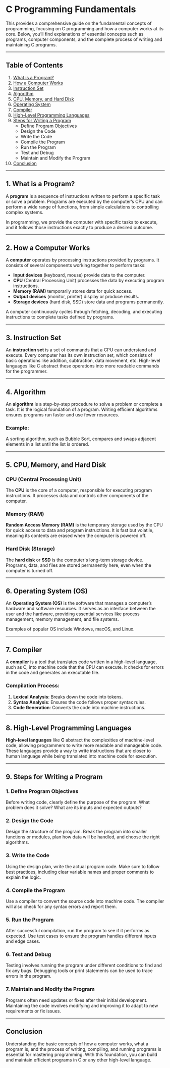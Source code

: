 # C Programming Fundamentals

This provides a comprehensive guide on the fundamental concepts of programming, focusing on C programming and how a computer works at its core. Below, you’ll find explanations of essential concepts such as programs, computer components, and the complete process of writing and maintaining C programs.

---

## Table of Contents
1. [What is a Program?](#what-is-a-program)
2. [How a Computer Works](#how-a-computer-works)
3. [Instruction Set](#instruction-set)
4. [Algorithm](#algorithm)
5. [CPU, Memory, and Hard Disk](#cpu-memory-and-hard-disk)
6. [Operating System](#operating-system)
7. [Compiler](#compiler)
8. [High-Level Programming Languages](#high-level-programming-languages)
9. [Steps for Writing a Program](#steps-for-writing-a-program)
    - Define Program Objectives
    - Design the Code
    - Write the Code
    - Compile the Program
    - Run the Program
    - Test and Debug
    - Maintain and Modify the Program
10. [Conclusion](#conclusion)

---

## 1. What is a Program?

A **program** is a sequence of instructions written to perform a specific task or solve a problem. Programs are executed by the computer’s CPU and can perform a wide range of functions, from simple calculations to controlling complex systems.

In programming, we provide the computer with specific tasks to execute, and it follows those instructions exactly to produce a desired outcome.

---

## 2. How a Computer Works

A **computer** operates by processing instructions provided by programs. It consists of several components working together to perform tasks:
- **Input devices** (keyboard, mouse) provide data to the computer.
- **CPU** (Central Processing Unit) processes the data by executing program instructions.
- **Memory (RAM)** temporarily stores data for quick access.
- **Output devices** (monitor, printer) display or produce results.
- **Storage devices** (hard disk, SSD) store data and programs permanently.

A computer continuously cycles through fetching, decoding, and executing instructions to complete tasks defined by programs.

---

## 3. Instruction Set

An **instruction set** is a set of commands that a CPU can understand and execute. Every computer has its own instruction set, which consists of basic operations like addition, subtraction, data movement, etc. High-level languages like C abstract these operations into more readable commands for the programmer.

---

## 4. Algorithm

An **algorithm** is a step-by-step procedure to solve a problem or complete a task. It is the logical foundation of a program. Writing efficient algorithms ensures programs run faster and use fewer resources.

### Example:
A sorting algorithm, such as Bubble Sort, compares and swaps adjacent elements in a list until the list is ordered.

---

## 5. CPU, Memory, and Hard Disk

### **CPU (Central Processing Unit)**
The **CPU** is the core of a computer, responsible for executing program instructions. It processes data and controls other components of the computer.

### **Memory (RAM)**
**Random Access Memory (RAM)** is the temporary storage used by the CPU for quick access to data and program instructions. It is fast but volatile, meaning its contents are erased when the computer is powered off.

### **Hard Disk (Storage)**
The **hard disk** or **SSD** is the computer's long-term storage device. Programs, data, and files are stored permanently here, even when the computer is turned off.

---

## 6. Operating System (OS)

An **Operating System (OS)** is the software that manages a computer’s hardware and software resources. It serves as an interface between the user and the hardware, providing essential services like process management, memory management, and file systems.

Examples of popular OS include Windows, macOS, and Linux.

---

## 7. Compiler

A **compiler** is a tool that translates code written in a high-level language, such as C, into machine code that the CPU can execute. It checks for errors in the code and generates an executable file.

### Compilation Process:
1. **Lexical Analysis**: Breaks down the code into tokens.
2. **Syntax Analysis**: Ensures the code follows proper syntax rules.
3. **Code Generation**: Converts the code into machine instructions.

---

## 8. High-Level Programming Languages

**High-level languages** like **C** abstract the complexities of machine-level code, allowing programmers to write more readable and manageable code. These languages provide a way to write instructions that are closer to human language while being translated into machine code for execution.

---

## 9. Steps for Writing a Program

### 1. Define Program Objectives
Before writing code, clearly define the purpose of the program. What problem does it solve? What are its inputs and expected outputs?

### 2. Design the Code
Design the structure of the program. Break the program into smaller functions or modules, plan how data will be handled, and choose the right algorithms.

### 3. Write the Code
Using the design plan, write the actual program code. Make sure to follow best practices, including clear variable names and proper comments to explain the logic.

### 4. Compile the Program
Use a compiler to convert the source code into machine code. The compiler will also check for any syntax errors and report them.

### 5. Run the Program
After successful compilation, run the program to see if it performs as expected. Use test cases to ensure the program handles different inputs and edge cases.

### 6. Test and Debug
Testing involves running the program under different conditions to find and fix any bugs. Debugging tools or print statements can be used to trace errors in the program.

### 7. Maintain and Modify the Program
Programs often need updates or fixes after their initial development. Maintaining the code involves modifying and improving it to adapt to new requirements or fix issues.

---

## Conclusion

Understanding the basic concepts of how a computer works, what a program is, and the process of writing, compiling, and running programs is essential for mastering programming. With this foundation, you can build and maintain efficient programs in C or any other high-level language.
